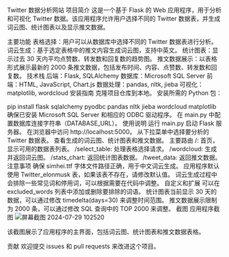 Twitter 数据分析网站
项目简介
这是一个基于 Flask 的 Web 应用程序，用于分析和可视化 Twitter 数据。该应用程序允许用户选择不同的 Twitter 数据表，并生成词云图、统计图表以及显示推文数据。

主要功能
表格选择：用户可以从数据库中选择不同的 Twitter 数据表进行分析。
词云生成：基于选定表格中的推文内容生成词云图，支持中英文。
统计图表：显示过去 30 天内平均点赞数、转发数和回复数的趋势图。
推文数据展示：以表格形式展示最新的 2000 条推文数据，包括发布时间、内容、点赞数、转发数和回复数。
技术栈
后端：Flask, SQLAlchemy
数据库：Microsoft SQL Server
前端：HTML, JavaScript, Chart.js
数据处理：pandas, nltk, jieba
可视化：matplotlib, wordcloud
安装指南
克隆项目仓库到本地。
安装所需的 Python 包：

pip install flask sqlalchemy pyodbc pandas nltk jieba wordcloud matplotlib
确保已安装 Microsoft SQL Server 和相应的 ODBC 驱动程序。
在 main.py 中配置数据库连接字符串（DATABASE_URL）。
使用说明
运行 main.py 启动 Flask 服务器。
在浏览器中访问 http://localhost:5000。
从下拉菜单中选择要分析的 Twitter 数据表。
查看生成的词云图、统计图表和推文数据。
主要路由
/: 首页，显示可用的数据表列表。
/select_table: 处理表格选择请求。
/wordcloud: 生成并返回词云图。
/stats_chart: 返回统计图表数据。
/tweet_data: 返回推文数据。
注意事项
确保 simhei.ttf 字体文件路径正确，用于中文词云生成。
应用程序默认使用 Twitter_elonmusk 表，如果该表不存在，请修改默认值。
词云生成过程中会排除一些常见词和停用词，可以根据需要在代码中调整。
自定义和扩展
可以在 excluded_words 列表中添加或删除要排除的词语。
统计图表当前显示 30 天的数据，可以通过修改 timedelta(days=30) 来调整时间范围。
推文数据展示限制为 2000 条，可以通过修改 SQL 查询中的 TOP 2000 来调整。
截图
应用程序截图
![屏幕截图 2024-07-29 102520](https://github.com/user-attachments/assets/ff46f52e-ff84-493b-bdfc-3c4b1181df60)

该截图展示了应用程序的主界面，包括词云图、统计图表和推文数据表格。

贡献
欢迎提交 issues 和 pull requests 来改进这个项目。
